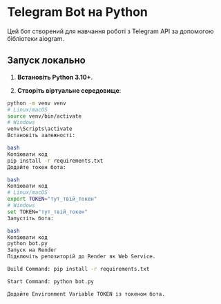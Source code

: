 # Telegram Bot на Python

Цей бот створений для навчання роботі з Telegram API за допомогою бібліотеки aiogram.

## Запуск локально

1. **Встановіть Python 3.10+**.

2. **Створіть віртуальне середовище**:

```bash
python -m venv venv
# Linux/macOS
source venv/bin/activate
# Windows
venv\Scripts\activate
Встановіть залежності:

bash
Копіювати код
pip install -r requirements.txt
Додайте токен бота:

bash
Копіювати код
# Linux/macOS
export TOKEN="тут_твій_токен"
# Windows
set TOKEN="тут_твій_токен"
Запустіть бота:

bash
Копіювати код
python bot.py
Запуск на Render
Підключіть репозиторій до Render як Web Service.

Build Command: pip install -r requirements.txt

Start Command: python bot.py

Додайте Environment Variable TOKEN із токеном бота.
